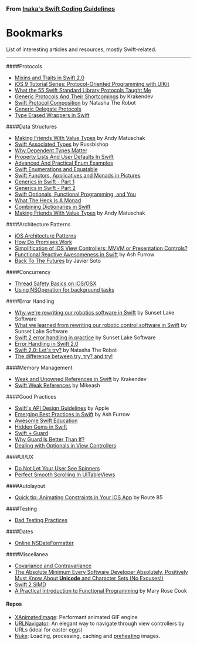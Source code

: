 ### From [Inaka's Swift Coding Guidelines](https://github.com/inaka/swift_guidelines)

# Bookmarks

List of interesting articles and resources, mostly Swift-related.

---

####Protocols

- [Mixins and Traits in Swift 2.0](http://matthijshollemans.com/2015/07/22/mixins-and-traits-in-swift-2/)
- [iOS 9 Tutorial Series: Protocol-Oriented Programming with UIKit](https://www.captechconsulting.com/blogs/ios-9-tutorial-series-protocol-oriented-programming-with-uikit )
- [What the 55 Swift Standard Library Protocols Taught Me](https://www.skilled.io/gregheo/what-the-55-swift-standard-library-protocols-taught-me)
- [Generic Protocols And Their Shortcomings](http://krakendev.io/blog/generic-protocols-and-their-shortcomings) by Krakendev
- [Swift Protocol Composition](http://natashatherobot.com/swift-protocol-composition/) by Natasha The Robot
- [Generic Delegate Protocols](http://www.figure.ink/blog/2015/1/18/generic-delegate-protocols)
- [Type Erased Wrappers in Swift](https://realm.io/news/type-erased-wrappers-in-swift/)

####Data Structures

- [Making Friends With Value Types](https://realm.io/news/andy-matuschak-controlling-complexity/) by Andy Matuschak
- [Swift Associated Types](http://www.russbishop.net/swift-associated-types) by Russbishop
- [Why Dependent Types Matter](https://jeremywsherman.com/blog/2015/08/26/read-why-dependent-types-matter/)
- [Property Lists And User Defaults In Swift](http://redqueencoder.com/property-lists-and-user-defaults-in-swift/)
- [Advanced And Practical Enum Examples](http://appventure.me/2015/10/17/advanced-practical-enum-examples/)
- [Swift Enumerations and Equatable](http://www.jessesquires.com/swift-enumerations-and-equatable/)
- [Swift Functors, Applicatives and Monads in Pictures](http://www.mokacoding.com/blog/functor-applicative-monads-in-pictures/)
- [Generics in Swift - Part 1](http://austinzheng.com/2015/01/02/swift-generics-pt-1/)
- [Generics in Swift - Part 2](http://austinzheng.com/2015/09/29/swift-generics-pt-2/)
- [Swift Optionals, Functional Programming, and You](http://www.mokacoding.com/blog/demistifying-swift-functor/)
- [What The Heck Is A Monad](http://khanlou.com/2015/09/what-the-heck-is-a-monad/)
- [Combining Dictionaries in Swift](http://kelan.io/2015/swift-combine-dictionaries/)
- [Making Friends With Value Types](https://realm.io/news/andy-matuschak-controlling-complexity/) by Andy Matuschak

####Architecture Patterns

- [iOS Architecture Patterns](https://medium.com/ios-os-x-development/ios-architecture-patterns-ecba4c38de52#.odjs0bdee)
- [How Do Promises Work](http://robotlolita.me/2015/11/15/how-do-promises-work.html)
- [Simplification of iOS View Controllers: MVVM or Presentation Controls?](http://blog.xebia.com/simplification-of-ios-view-controllers-mvvm-or-presentation-controls/)
- [Functional Reactive Awesomeness in Swift](https://realm.io/news/altconf-ash-furrow-functional-reactive-swift/) by Ash Furrow
- [Back To The Futures](https://realm.io/news/swift-summit-javier-soto-futures/) by Javier Soto

####Concurrency

- [Thread Safety Basics on iOS/OSX](http://blog.parse.com/learn/thread-safety-basics-on-iosos-x/)
- [Using NSOperation for background tasks](http://szulctomasz.com/ios-using-nsoperation-for-background-tasks/)

####Error Handling

- [Why we're rewriting our robotics software in Swift](http://www.sunsetlakesoftware.com/2014/12/02/why-were-rewriting-our-robotics-software-swift) by Sunset Lake Software
- [What we learned from rewriting our robotic control software in Swift](http://www.sunsetlakesoftware.com/2015/11/03/what-we-learned-rewriting-our-robotic-control-software-swift) by Sunset Lake Software
- [Swift 2 error handling in practice](http://www.sunsetlakesoftware.com/2015/06/12/swift-2-error-handling-practice) by Sunset Lake Software
- [Error Handling in Swift 2.0](https://www.bignerdranch.com/blog/error-handling-in-swift-2/)
- [Swift 2.0: Let's try?](https://www.natashatherobot.com/swift-2-0-try/) by Natasha The Robot
- [The difference between try, try? and try!](http://bartjacobs.com/error-handling-in-swift-with-the-try-keyword/)

####Memory Management

- [Weak and Unowned References in Swift](http://krakendev.io/blog/weak-and-unowned-references-in-swift) by Krakendev
- [Swift Weak References](https://www.mikeash.com/pyblog/friday-qa-2015-12-11-swift-weak-references.html) by Mikeash

####Good Practices

- [Swift's API Design Guidelines](https://swift.org/documentation/api-design-guidelines/) by Apple
- [Emerging Best Practices in Swift](https://speakerdeck.com/ashfurrow/emerging-best-practices-in-swift-1) by Ash Furrow
- [Awesome Swift Education](https://github.com/hsavit1/Awesome-Swift-Education)
- [Hidden Gems in Swift](https://www.netguru.co/blog/hidden-gems-swift)
- [Swift + Guard](https://medium.com/the-traveled-ios-developers-guide/swift-guard-dcd725caef7e)
- [Why Guard Is Better Than If?](http://natashatherobot.com/swift-guard-better-than-if/)
- [Dealing with Optionals in View Controllers](http://inaka.net/blog/2015/12/18/dealing-with-optionals-in-view-controllers)

####UI/UX

- [Do Not Let Your User See Spinners](https://stanfy.com/blog/do-not-let-your-user-see-spinners/)
- [Perfect Smooth Scrolling In UITableViews](https://medium.com/ios-os-x-development/perfect-smooth-scrolling-in-uitableviews-fd609d5275a5#.bursiwkfl)

####Autolayout
- [Quick tip: Animating Constraints in Your iOS App](https://www.youtube.com/watch?v=ZLPg2InQ44U) by Route 85

####Testing

- [Bad Testing Practices](https://www.objc.io/issues/15-testing/bad-testing-practices/)

####Dates

- [Online NSDateFormatter](http://nsdateformatter.com/)

####Miscellanea

- [Covariance and Contravariance](https://mikeash.com/pyblog/friday-qa-2015-11-20-covariance-and-contravariance.html)
- [The Absolute Minimum Every Software Developer Absolutely, Positively Must Know About **Unicode** and Character Sets (No Excuses!)](http://www.joelonsoftware.com/articles/Unicode.html)
- [Swift 2 SIMD](http://www.russbishop.net/swift-2-simd)
- [A Practical Introduction to Functional Programming](http://maryrosecook.com/blog/post/a-practical-introduction-to-functional-programming) by Mary Rose Cook

#### Repos

- [XAnimatedImage](XAnimatedImage): Performant animated GIF engine
- [URLNavigator](https://github.com/devxoul/URLNavigator): An elegant way to navigate through view controllers by URLs (ideal for easter eggs)
- [Nuke](https://github.com/kean/Nuke): Loading, processing, caching and [preheating](http://outscope.net/blog/image-preheating) images.
